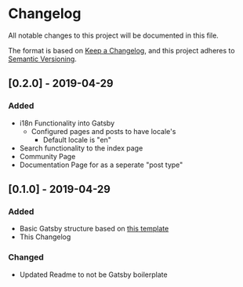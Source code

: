 # Changelog
All notable changes to this project will be documented in this file.

The format is based on [Keep a Changelog](https://keepachangelog.com/en/1.0.0/),
and this project adheres to [Semantic Versioning](https://semver.org/spec/v2.0.0.html).

## [0.2.0] - 2019-04-29

### Added

- i18n Functionality into Gatsby
  - Configured pages and posts to have locale's
    - Default locale is "en"
- Search functionality to the index page
- Community Page
- Documentation Page for as a seperate "post type"

## [0.1.0] - 2019-04-29

### Added

- Basic Gatsby structure based on [this template](https://github.com/gatsbyjs/gatsby-starter-blog)
- This Changelog

### Changed

- Updated Readme to not be Gatsby boilerplate
